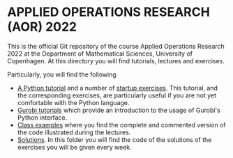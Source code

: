 # APPLIED OPERATIONS RESEARCH (AOR) 2022
This is the official Git repository of the course Applied Operations Research 2022
at the Department of Mathematical Sciences, University of Copenhagen.
At this directory you will find tutorials, lectures and exercises.

Particularly, you will find the following
- [A Python tutorial](python_material/python_tutorial.ipynb) and a number of [startup exercises](python_material/python_exercises.ipynb). This tutorial, and the corresponding exercises, are particularly useful if you are not yet comfortable with the Python language.
- [Gurobi tutorials](gurobi_tutorials) which provide an introduction to the usage of Gurobi's Python interface.
- [Class examples](class_examples) where you find the complete and commented version of the code illustrated during the lectures. 
- [Solutions](solutions). In this folder you will find the code of the solutions of the exercises you will be given every week.  
